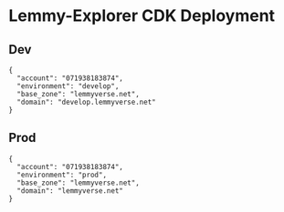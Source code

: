 
# Lemmy-Explorer CDK Deployment


## Dev
```
{
  "account": "071938183874",
  "environment": "develop",
  "base_zone": "lemmyverse.net",
  "domain": "develop.lemmyverse.net"
}
```

## Prod
```
{
  "account": "071938183874",
  "environment": "prod",
  "base_zone": "lemmyverse.net",
  "domain": "lemmyverse.net"
}
```
